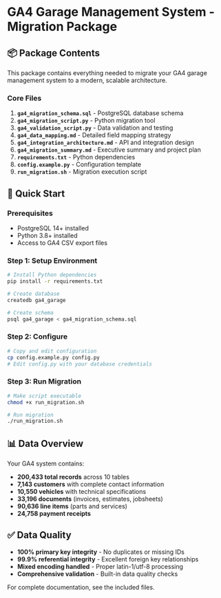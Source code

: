 # GA4 Garage Management System - Migration Package

## 📦 Package Contents

This package contains everything needed to migrate your GA4 garage management system to a modern, scalable architecture.

### Core Files

1. **`ga4_migration_schema.sql`** - PostgreSQL database schema
2. **`ga4_migration_script.py`** - Python migration tool
3. **`ga4_validation_script.py`** - Data validation and testing
4. **`ga4_data_mapping.md`** - Detailed field mapping strategy
5. **`ga4_integration_architecture.md`** - API and integration design
6. **`ga4_migration_summary.md`** - Executive summary and project plan
7. **`requirements.txt`** - Python dependencies
8. **`config.example.py`** - Configuration template
9. **`run_migration.sh`** - Migration execution script

## 🚀 Quick Start

### Prerequisites
- PostgreSQL 14+ installed
- Python 3.8+ installed
- Access to GA4 CSV export files

### Step 1: Setup Environment
```bash
# Install Python dependencies
pip install -r requirements.txt

# Create database
createdb ga4_garage

# Create schema
psql ga4_garage < ga4_migration_schema.sql
```

### Step 2: Configure
```bash
# Copy and edit configuration
cp config.example.py config.py
# Edit config.py with your database credentials
```

### Step 3: Run Migration
```bash
# Make script executable
chmod +x run_migration.sh

# Run migration
./run_migration.sh
```

## 📊 Data Overview

Your GA4 system contains:
- **200,433 total records** across 10 tables
- **7,143 customers** with complete contact information
- **10,550 vehicles** with technical specifications
- **33,196 documents** (invoices, estimates, jobsheets)
- **90,636 line items** (parts and services)
- **24,758 payment receipts**

## ✅ Data Quality

- **100% primary key integrity** - No duplicates or missing IDs
- **99.9% referential integrity** - Excellent foreign key relationships
- **Mixed encoding handled** - Proper latin-1/utf-8 processing
- **Comprehensive validation** - Built-in data quality checks

For complete documentation, see the included files.
